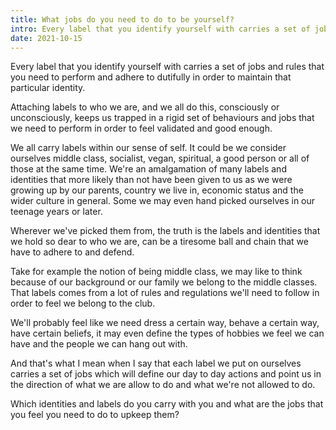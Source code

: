 ```yaml
---
title: What jobs do you need to do to be yourself?
intro: Every label that you identify yourself with carries a set of jobs and rules that you need to perform and adhere to dutifully in order to maintain that particular identity.
date: 2021-10-15
---
```


Every label that you identify yourself with carries a set of jobs and rules that you need to perform and adhere to dutifully in order to maintain that particular identity.

Attaching labels to who we are, and we all do this, consciously or unconsciously, keeps us trapped in a rigid set of behaviours and jobs that we need to perform in order to feel validated and good enough.

We all carry labels within our sense of self. It could be we consider ourselves middle class, socialist, vegan, spiritual, a good person or all of those at the same time. We're an amalgamation of many labels and identities that more likely than not have been given to us as we were growing up by our parents, country we live in, economic status and the wider culture in general. Some we may even hand picked ourselves in our teenage years or later.

Wherever we've picked them from, the truth is the labels and identities that we hold so dear to who we are, can be a tiresome ball and chain that we have to adhere to and defend.

Take for example the notion of being middle class, we may like to think because of our background or our family we belong to the middle classes. That labels comes from a lot of rules and regulations we'll need to follow in order to feel we belong to the club.

We'll probably feel like we need dress a certain way, behave a certain way, have certain beliefs, it may even define the types of hobbies we feel we can have and the people we can hang out with.

And that's what I mean when I say that each label we put on ourselves carries a set of jobs which will define our day to day actions and point us in the direction of what we are allow to do and what we're not allowed to do.

Which identities and labels do you carry with you and what are the jobs that you feel you need to do to upkeep them?

